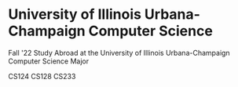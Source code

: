 # University of Illinois Urbana-Champaign Computer Science

Fall '22 Study Abroad at the University of Illinois Urbana-Champaign Computer Science Major

CS124
CS128
CS233
